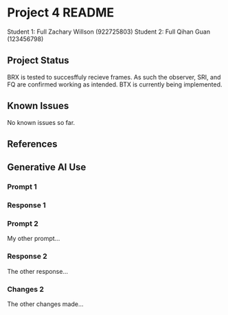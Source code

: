 # Project 4 README

Student 1: Full Zachary Willson (922725803)
Student 2: Full Qihan Guan (123456798)

## Project Status
BRX is tested to succesffuly recieve frames. As such the observer, SRI, and FQ are confirmed working as intended. BTX is currently being implemented. 

## Known Issues
No known issues so far. 

## References


## Generative AI Use


### Prompt 1


### Response 1


### Prompt 2
My other prompt...

### Response 2
The other response...

### Changes 2
The other changes made...
